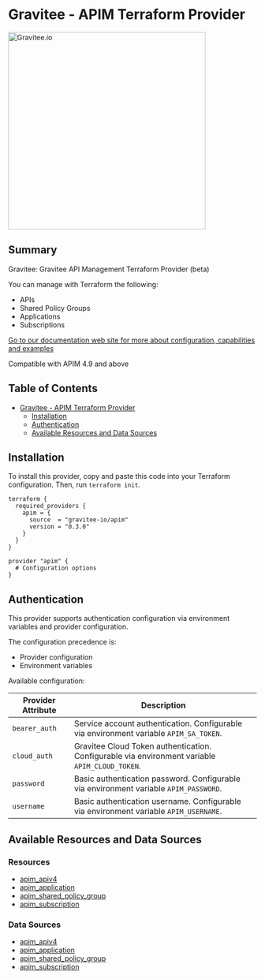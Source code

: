 # Gravitee - APIM Terraform Provider

<picture>
  <source media="(prefers-color-scheme: dark)" srcset=".assets/gravitee-logo-dark.svg">
  <source media="(prefers-color-scheme: light)" srcset=".assets/gravitee-logo-light.svg">
  <img alt="Gravitee.io" width="400">
</picture>

<!-- Start Summary [summary] -->
## Summary

Gravitee: Gravitee API Management Terraform Provider (beta)

You can manage with Terraform the following:
* APIs
* Shared Policy Groups
* Applications
* Subscriptions

[Go to our documentation web site for more about configuration, capabilities and examples](https://documentation.gravitee.io/apim/terraform) 

Compatible with APIM 4.9 and above
<!-- End Summary [summary] -->

<!-- Start Table of Contents [toc] -->
## Table of Contents
<!-- $toc-max-depth=2 -->
* [Gravitee - APIM Terraform Provider](#gravitee-apim-terraform-provider)
  * [Installation](#installation)
  * [Authentication](#authentication)
  * [Available Resources and Data Sources](#available-resources-and-data-sources)

<!-- End Table of Contents [toc] -->

<!-- Start Installation [installation] -->
## Installation

To install this provider, copy and paste this code into your Terraform configuration. Then, run `terraform init`.

```hcl
terraform {
  required_providers {
    apim = {
      source  = "gravitee-io/apim"
      version = "0.3.0"
    }
  }
}

provider "apim" {
  # Configuration options
}
```
<!-- End Installation [installation] -->

<!-- Start Authentication [security] -->
## Authentication

This provider supports authentication configuration via environment variables and provider configuration.

The configuration precedence is:

- Provider configuration
- Environment variables

Available configuration:

| Provider Attribute | Description |
|---|---|
| `bearer_auth` | Service account authentication. Configurable via environment variable `APIM_SA_TOKEN`. |
| `cloud_auth` | Gravitee Cloud Token authentication. Configurable via environment variable `APIM_CLOUD_TOKEN`. |
| `password` | Basic authentication password. Configurable via environment variable `APIM_PASSWORD`. |
| `username` | Basic authentication username. Configurable via environment variable `APIM_USERNAME`. |
<!-- End Authentication [security] -->

<!-- Start Available Resources and Data Sources [operations] -->
## Available Resources and Data Sources

### Resources

* [apim_apiv4](docs/resources/apiv4.md)
* [apim_application](docs/resources/application.md)
* [apim_shared_policy_group](docs/resources/shared_policy_group.md)
* [apim_subscription](docs/resources/subscription.md)
### Data Sources

* [apim_apiv4](docs/data-sources/apiv4.md)
* [apim_application](docs/data-sources/application.md)
* [apim_shared_policy_group](docs/data-sources/shared_policy_group.md)
* [apim_subscription](docs/data-sources/subscription.md)
<!-- End Available Resources and Data Sources [operations] -->

<!-- No End Testing the provider locally [usage] -->

<!-- Placeholder for Future Speakeasy SDK Sections -->
